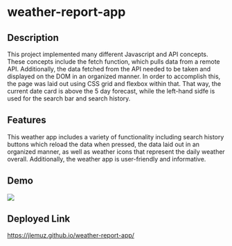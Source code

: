 # weather-report-app

## Description
This project implemented many different Javascript and API concepts. These concepts include the fetch function, which pulls data from a remote API.
Additionally, the data fetched from the API needed to be taken and displayed on the DOM in an organized manner. In order to accomplish this, the page was laid out using CSS grid and flexbox within that.
That way, the current date card is above the 5 day forecast, while the left-hand sidfe is used for the search bar and search history.
## Features
This weather app includes a variety of functionality including search history buttons which reload the data when pressed, the data laid out in an organized manner, as well as weather icons that represent the daily weather overall. Additionally, the weather app is user-friendly and informative.

## Demo
<img src="assets/City Weather Report App.gif">

## Deployed Link
https://jlemuz.github.io/weather-report-app/